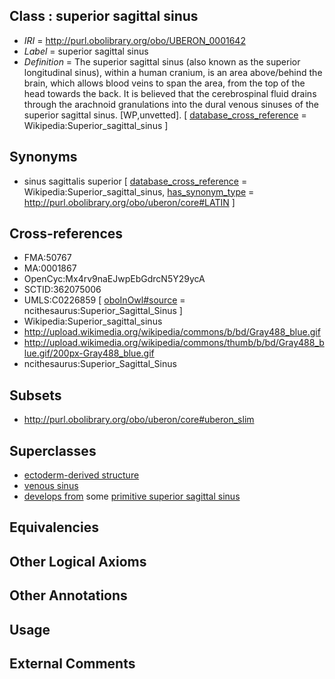 
## Class : superior sagittal sinus

 * *IRI* = http://purl.obolibrary.org/obo/UBERON_0001642
 * *Label* = superior sagittal sinus
 * *Definition* = The superior sagittal sinus (also known as the superior longitudinal sinus), within a human cranium, is an area above/behind the brain, which allows blood veins to span the area, from the top of the head towards the back. It is believed that the cerebrospinal fluid drains through the arachnoid granulations into the dural venous sinuses of the superior sagittal sinus. [WP,unvetted]. [ [database_cross_reference](../../ef/oboInOwl#hasDbXref.md) = Wikipedia:Superior_sagittal_sinus ]

## Synonyms

 * sinus sagittalis superior [ [database_cross_reference](../../ef/oboInOwl#hasDbXref.md) = Wikipedia:Superior_sagittal_sinus, [has_synonym_type](../../pe/oboInOwl#hasSynonymType.md) = http://purl.obolibrary.org/obo/uberon/core#LATIN ]

## Cross-references

 * FMA:50767
 * MA:0001867
 * OpenCyc:Mx4rv9naEJwpEbGdrcN5Y29ycA
 * SCTID:362075006
 * UMLS:C0226859 [ [oboInOwl#source](../../ce/oboInOwl#source.md) = ncithesaurus:Superior_Sagittal_Sinus ]
 * Wikipedia:Superior_sagittal_sinus
 * http://upload.wikimedia.org/wikipedia/commons/b/bd/Gray488_blue.gif
 * http://upload.wikimedia.org/wikipedia/commons/thumb/b/bd/Gray488_blue.gif/200px-Gray488_blue.gif
 * ncithesaurus:Superior_Sagittal_Sinus

## Subsets

 * http://purl.obolibrary.org/obo/uberon/core#uberon_slim

## Superclasses

 * [ectoderm-derived structure](../../UBERON/21/UBERON_0004121.md)
 * [venous sinus](../../UBERON/15/UBERON_0006615.md)
 * [develops from](../../RO/02/RO_0002202.md) some [primitive superior sagittal sinus](../../UBERON/68/UBERON_0009968.md)

## Equivalencies


## Other Logical Axioms


## Other Annotations


## Usage


## External Comments

